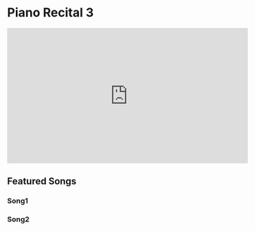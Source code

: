 # Piano Recital 3

<iframe width="560" height="315" src="https://www.youtube.com/embed/ewkAtXtXXPA" title="YouTube video player" frameborder="0" allow="accelerometer; autoplay; clipboard-write; encrypted-media; gyroscope; picture-in-picture" allowfullscreen></iframe>

## Featured Songs

### Song1

### Song2